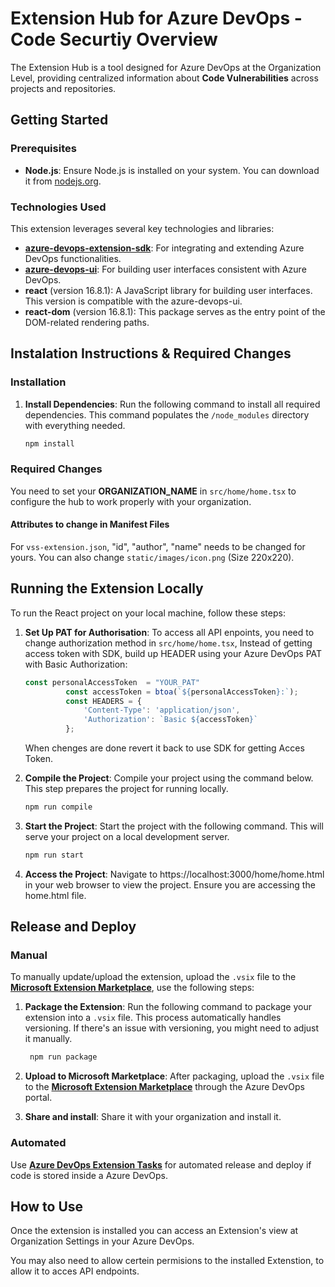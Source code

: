 # Extension Hub for Azure DevOps - Code Securtiy Overview

The Extension Hub is a tool designed for Azure DevOps at the Organization Level, providing centralized information about **Code Vulnerabilities** across projects and repositories.

## Getting Started

### Prerequisites

- **Node.js**: Ensure Node.js is installed on your system. You can download it from [nodejs.org](https://nodejs.org/).

### Technologies Used

This extension leverages several key technologies and libraries:

- **[azure-devops-extension-sdk](https://github.com/Microsoft/azure-devops-extension-sdk)**: For integrating and extending Azure DevOps functionalities.
- **[azure-devops-ui](https://developer.microsoft.com/en-us/azure-devops/)**: For building user interfaces consistent with Azure DevOps.
- **react** (version 16.8.1): A JavaScript library for building user interfaces. This version is compatible with the azure-devops-ui.
- **react-dom** (version 16.8.1): This package serves as the entry point of the DOM-related rendering paths.

## Instalation Instructions & Required Changes

### Installation

1. **Install Dependencies**: Run the following command to install all required dependencies. This command populates the `/node_modules` directory with everything needed.
   ```bash
   npm install
   ```
### Required Changes

You need to set your **ORGANIZATION_NAME** in `src/home/home.tsx` to configure the hub to work properly with your organization.

#### Attributes to change in Manifest Files
For `vss-extension.json`, "id", "author", "name" needs to be changed for yours. You can also change `static/images/icon.png` (Size 220x220).

## Running the Extension Locally
To run the React project on your local machine, follow these steps:
1. **Set Up PAT for Authorisation**: To access all API enpoints, you need to change authorization method in `src/home/home.tsx`, Instead of getting access token with SDK, build up HEADER using your Azure DevOps PAT with Basic Authorization:
   ```typescript
   const personalAccessToken  = "YOUR_PAT"
            const accessToken = btoa(`${personalAccessToken}:`);
            const HEADERS = {
                'Content-Type': 'application/json',
                'Authorization': `Basic ${accessToken}`
            };

   ```
   When chenges are done revert it back to use SDK for getting Acces Token.

2. **Compile the Project**: Compile your project using the command below. This step prepares the project for running locally.
   ```bash
   npm run compile
   ```

3. **Start the Project**: Start the project with the following command. This will serve your project on a local development server.
   ```bash
   npm run start
   ```

4. **Access the Project**: Navigate to https://localhost:3000/home/home.html in your web browser to view the project. Ensure you are accessing the home.html file.

## Release and Deploy

### Manual

To manually update/upload the extension, upload the `.vsix` file to the **[Microsoft Extension Marketplace](https://marketplace.visualstudio.com/)**, use the following steps:

1. **Package the Extension**: Run the following command to package your extension into a `.vsix` file. This process automatically handles versioning. If there's an issue with versioning, you might need to adjust it manually.

   ```bash
    npm run package
   ```

2. **Upload to Microsoft Marketplace**: After packaging, upload the `.vsix` file to the **[Microsoft Extension Marketplace](https://marketplace.visualstudio.com/)** through the Azure DevOps portal.

3. **Share and install**: Share it with your organization and install it.

### Automated
Use **[Azure DevOps Extension Tasks](https://marketplace.visualstudio.com/items?itemName=ms-devlabs.vsts-developer-tools-build-tasks)** for automated release and deploy if code is stored inside a Azure DevOps.

## How to Use
Once the extension is installed you can access an Extension's view at Organization Settings in your Azure DevOps.

You may also need to allow certein permisions to the installed Extenstion, to allow it to acces API endpoints.
